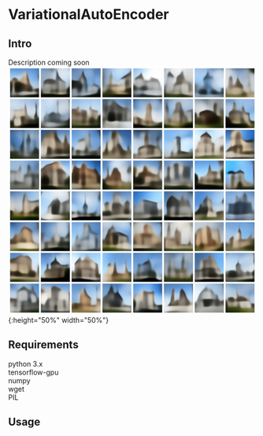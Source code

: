 # VariationalAutoEncoder
## Intro
Description coming soon
![alt-text](./VAECollage.png){:height="50%" width="50%"}
## Requirements
python 3.x<br/>
tensorflow-gpu<br/>
numpy<br/>
wget<br/>
PIL
## Usage

